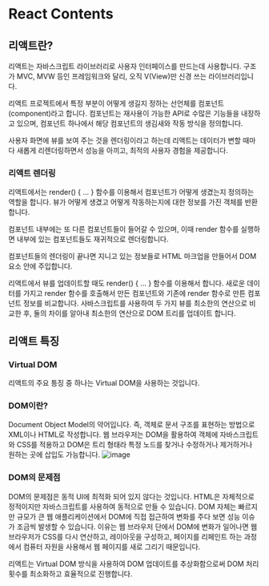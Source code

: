 # React Contents


## 리액트란?
리액트는 자바스크립트 라이브러리로 사용자 인터페이스를 만드는데 사용합니다. 구조가 MVC, MVW 등인 프레임워크와 달리, 오직 V(View)만 신경 쓰는 라이브러리입니다.

리액트 프로젝트에서 특정 부분이 어떻게 생길지 정하는 선언체를 컴포넌트(component)라고 합니다. 컴포넌트는 재사용이 가능한 API로 수많은 기능들을 내장하고 있으며, 
컴포넌트 하나에서 해당 컴포넌트의 생김새와 작동 방식을 정의합니다.

사용자 화면에 뷰를 보여 주는 것을 렌더링이라고 하는데 리액트는 데이터가 변할 때마다 새롭게 리렌더링하면서 성능을 아끼고, 최적의 사용자 경험을 제공합니다.

### 리액트 렌더링
리액트에서는 render() { ... } 함수를 이용해서 컴포넌트가 어떻게 생겼는지 정의하는 역할을 합니다. 뷰가 어떻게 생겼고 어떻게 작동하는지에 대한 정보를 가진 객체를 반환합니다.

컴포넌트 내부에는 또 다른 컴포넌트들이 들어갈 수 있으며, 이때 render 함수를 실행하면 내부에 있는 컴포넌트들도 재귀적으로 렌더링합니다.

컴포넌트들의 렌더링이 끝나면 지니고 있는 정보들로 HTML 마크업을 만들어서 DOM 요소 안에 주입합니다.

리액트에서 뷰를 업데이트할 때도 render() { ... } 함수를 이용해서 합니다. 새로운 데이터를 가지고 render 함수를 호출해서 만든 컴포넌트와 기존에 render 함수로 만튼 컴포넌트 정보를
비교합니다. 사바스크립트를 사용하여 두 가지 뷰를 최소한의 연산으로 비교한 후, 둘의 차이를 알아내 최소한의 연산으로 DOM 트리를 업데이트 합니다.

## 리액트 특징
### Virtual DOM
리액트의 주요 틍징 중 하나는 Virtual DOM을 사용하는 것입니다.

### DOM이란?
Document Object Model의 약어입니다. 즉, 객체로 문서 구조를 표현하는 방법으로 XML이나 HTML로 작성합니다.
웹 브라우저는 DOM을 활용하여 객체에 자바스크립트와 CSS를 적용하고 DOM은 트리 형태라 특정 노드를 찾거나 수정하거나 제거하거나 원하는 곳에 삽입도 가능합니다.
![image](https://user-images.githubusercontent.com/78462110/221190944-281630e7-b989-4a17-88a8-3e5ced430287.png)
### DOM의 문제점
DOM의 문제점은 동적 UI에 최적화 되어 있지 않다는 것입니다. HTML은 자체적으로 정적이지만 자바스크립트를 사용하여 동적으로 만들 수 있습니다.
DOM 자체는 빠르지만 규모가 큰 웹 애플리케이션에서 DOM에 직접 접근하여 변화를 주다 보면 성능 이슈가 조금씩 발생할 수 있습니다. 
이유는 웹 브라우저 단에서 DOM에 변화가 일어나면 웹 브라우저가 CSS를 다시 연산하고, 레이아웃을 구성하고, 페이지를 리페인트 하는 과정에서 컴퓨터 자원을 사용해서 웹 페이지를 새로 그리기 때문입니다.

리액트는 Virtual DOM 방식을 사용하여 DOM 업데이트를 추상화함으로써 DOM 처리 횟수를 최소화하고 효율적으로 진행합니다.

